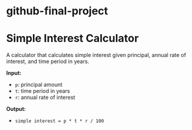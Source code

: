 # github-final-project
# Simple Interest Calculator

A calculator that calculates simple interest given principal, annual rate of interest, and time period in years.

**Input:**
- `p`: principal amount
- `t`: time period in years
- `r`: annual rate of interest

**Output:**
- `simple interest = p * t * r / 100`
